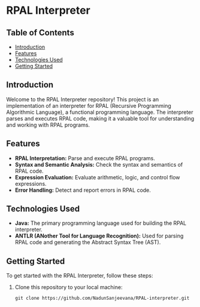 # RPAL Interpreter


## Table of Contents
- [Introduction](#introduction)
- [Features](#features)
- [Technologies Used](#technologies-used)
- [Getting Started](#getting-started)


## Introduction

Welcome to the RPAL Interpreter repository! This project is an implementation of an interpreter for RPAL (Recursive Programming Algorithmic Language), a functional programming language. The interpreter parses and executes RPAL code, making it a valuable tool for understanding and working with RPAL programs.

## Features

- **RPAL Interpretation:** Parse and execute RPAL programs.
- **Syntax and Semantic Analysis:** Check the syntax and semantics of RPAL code.
- **Expression Evaluation:** Evaluate arithmetic, logic, and control flow expressions.
- **Error Handling:** Detect and report errors in RPAL code.


## Technologies Used

- **Java:** The primary programming language used for building the RPAL interpreter.
- **ANTLR (ANother Tool for Language Recognition):** Used for parsing RPAL code and generating the Abstract Syntax Tree (AST).


## Getting Started

To get started with the RPAL Interpreter, follow these steps:

1. Clone this repository to your local machine:

   ```shell
   git clone https://github.com/NadunSanjeevana/RPAL-interpreter.git
